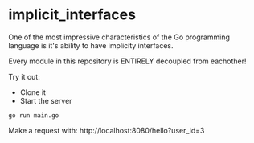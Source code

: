 # implicit_interfaces

One of the most impressive characteristics of the Go programming language is it's ability to have implicity interfaces.

Every module in this repository is ENTIRELY decoupled from eachother!

Try it out:
- Clone it
- Start the server
```
go run main.go
```

Make a request with:
http://localhost:8080/hello?user_id=3

